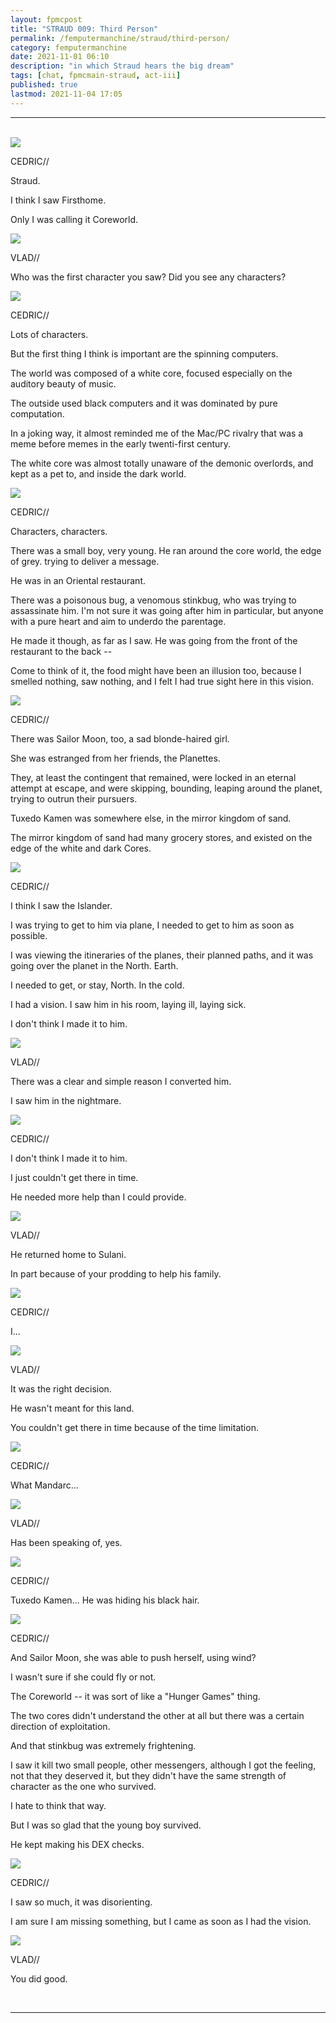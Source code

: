 ```yaml
---
layout: fpmcpost
title: "STRAUD 009: Third Person"
permalink: /femputermanchine/straud/third-person/
category: femputermanchine
date: 2021-11-01 06:10
description: "in which Straud hears the big dream"
tags: [chat, fpmcmain-straud, act-iii]
published: true
lastmod: 2021-11-04 17:05
---
```

[//]: # ( 11/01/21  -added)
[//]: # ( 11/04/21  -title added)

*****
<br>
<div class="chat-box">
<img src="{{ site.url }}/assets/tb/cedric-tb-focus.jpg" class="chat-portrait" />
<p class="ppl-sez">CEDRIC//</p>
<p class="ppl-sez">Straud.</p>
<p class="ppl-sez">I think I saw Firsthome.</p>
<p class="ppl-sez">Only I was calling it Coreworld.</p>
</div>

<div class="chat-box">
<img src="{{ site.url }}/assets/tb/vlad-smalltb.jpg" class="chat-portrait" />
<p class="ppl-sez">VLAD//</p>
<p class="ppl-sez">Who was the first character you saw? Did you see any characters?</p>
</div>

<div class="chat-box">
<img src="{{ site.url }}/assets/tb/cedric-tb-focus.jpg" class="chat-portrait" />
<p class="ppl-sez">CEDRIC//</p>
<p class="ppl-sez">Lots of characters.</p>
<p class="ppl-sez">But the first thing I think is important are the spinning computers.</p>
<p class="ppl-sez">The world was composed of a white core, focused especially on the auditory beauty of music.</p>
<p class="ppl-sez">The outside used black computers and it was dominated by pure computation.</p>
<p class="ppl-sez">In a joking way, it almost reminded me of the Mac/PC rivalry that was a meme before memes in the early twenti-first century.</p>
<p class="ppl-sez">The white core was almost totally unaware of the demonic overlords, and kept as a pet to, and inside the dark world.</p>
</div>

<div class="chat-box">
<img src="{{ site.url }}/assets/tb/cedric-tb-focus.jpg" class="chat-portrait" />
<p class="ppl-sez">CEDRIC//</p>
<p class="ppl-sez">Characters, characters.</p>
<p class="ppl-sez">There was a small boy, very young. He ran around the core world, the edge of grey. trying to deliver a message.</p>
<p class="ppl-sez">He was in an Oriental restaurant.</p>
<p class="ppl-sez">There was a poisonous bug, a venomous stinkbug, who was trying to assassinate him. I'm not sure it was going after him in particular, but anyone with a pure heart and aim to underdo the parentage.</p>
<p class="ppl-sez">He made it though, as far as I saw. He was going from the front of the restaurant to the back --</p>
<p class="ppl-sez">Come to think of it, the food might have been an illusion too, because I smelled nothing, saw nothing, and I felt I had true sight here in this vision.</p>
</div>

<div class="chat-box">
<img src="{{ site.url }}/assets/tb/cedric-tb-focus.jpg" class="chat-portrait" />
<p class="ppl-sez">CEDRIC//</p>
<p class="ppl-sez">There was Sailor Moon, too, a sad blonde-haired girl.</p>
<p class="ppl-sez">She was estranged from her friends, the Planettes.</p>
<p class="ppl-sez">They, at least the contingent that remained, were locked in an eternal attempt at escape, and were skipping, bounding, leaping around the planet, trying to outrun their pursuers.</p>
<p class="ppl-sez">Tuxedo Kamen was somewhere else, in the mirror kingdom of sand.</p>
<p class="ppl-sez">The mirror kingdom of sand had many grocery stores, and existed on the edge of the white and dark Cores.</p>
</div>

<div class="chat-box">
<img src="{{ site.url }}/assets/tb/cedric-tb-focus.jpg" class="chat-portrait" />
<p class="ppl-sez">CEDRIC//</p>
<p class="ppl-sez">I think I saw the Islander.</p>
<p class="ppl-sez">I was trying to get to him via plane, I needed to get to him as soon as possible.</p>
<p class="ppl-sez">I was viewing the itineraries of the planes, their planned paths, and it was going over the planet in the North. Earth.</p>
<p class="ppl-sez">I needed to get, or stay, North. In the cold.</p>
<p class="ppl-sez">I had a vision. I saw him in his room, laying ill, laying sick.</p>
<p class="ppl-sez">I don't think I made it to him.</p>
</div>

<div class="chat-box">
<img src="{{ site.url }}/assets/tb/vlad-ugh.jpg" class="chat-portrait" />
<p class="ppl-sez">VLAD//</p>
<p class="ppl-sez">There was a clear and simple reason I converted him.</p>
<p class="ppl-sez">I saw him in the nightmare.</p>
</div>

<div class="chat-box">
<img src="{{ site.url }}/assets/tb/cedric-tb-focus.jpg" class="chat-portrait" />
<p class="ppl-sez">CEDRIC//</p>
<p class="ppl-sez">I don't think I made it to him.</p>
<p class="ppl-sez">I just couldn't get there in time.</p>
<p class="ppl-sez">He needed more help than I could provide.</p>
</div>

<div class="chat-box">
<img src="{{ site.url }}/assets/tb/vlad-ugh.jpg" class="chat-portrait" />
<p class="ppl-sez">VLAD//</p>
<p class="ppl-sez">He returned home to Sulani.</p>
<p class="ppl-sez">In part because of your prodding to help his family.</p>
</div>

<div class="chat-box">
<img src="{{ site.url }}/assets/tb/cedric-tb-focus.jpg" class="chat-portrait" />
<p class="ppl-sez">CEDRIC//</p>
<p class="ppl-sez">I... </p>
</div>

<div class="chat-box">
<img src="{{ site.url }}/assets/tb/vlad-ugh.jpg" class="chat-portrait" />
<p class="ppl-sez">VLAD//</p>
<p class="ppl-sez">It was the right decision.</p>
<p class="ppl-sez">He wasn't meant for this land.</p>
<p class="ppl-sez">You couldn't get there in time because of the time limitation.</p>
</div>

<div class="chat-box">
<img src="{{ site.url }}/assets/tb/cedric-tb-focus.jpg" class="chat-portrait" />
<p class="ppl-sez">CEDRIC//</p>
<p class="ppl-sez">What Mandarc...</p>
</div>

<div class="chat-box">
<img src="{{ site.url }}/assets/tb/vlad-ugh.jpg" class="chat-portrait" />
<p class="ppl-sez">VLAD//</p>
<p class="ppl-sez">Has been speaking of, yes.</p>
</div>

<div class="chat-box">
<img src="{{ site.url }}/assets/tb/cedric-tb-focus.jpg" class="chat-portrait" />
<p class="ppl-sez">CEDRIC//</p>
<p class="ppl-sez">Tuxedo Kamen... He was hiding his black hair.</p>
</div>

<div class="chat-box">
<img src="{{ site.url }}/assets/tb/cedric-tb-focus.jpg" class="chat-portrait" />
<p class="ppl-sez">CEDRIC//</p>
<p class="ppl-sez">And Sailor Moon, she was able to push herself, using wind?</p>
<p class="ppl-sez">I wasn't sure if she could fly or not.</p>
<p class="ppl-sez">The Coreworld -- it was sort of like a "Hunger Games" thing.</p>
<p class="ppl-sez">The two cores didn't understand the other at all but there was a certain direction of exploitation.</p>
<p class="ppl-sez">And that stinkbug was extremely frightening.</p>
<p class="ppl-sez">I saw it kill two small people, other messengers, although I got the feeling, not that they deserved it, but they didn't have the same strength of character as the one who survived.</p>
<p class="ppl-sez">I hate to think that way.</p>
<p class="ppl-sez">But I was so glad that the young boy survived.</p>
<p class="ppl-sez">He kept making his DEX checks.</p>
</div>

<div class="chat-box">
<img src="{{ site.url }}/assets/tb/cedric-tb-focus.jpg" class="chat-portrait" />
<p class="ppl-sez">CEDRIC//</p>
<p class="ppl-sez">I saw so much, it was disorienting.</p>
<p class="ppl-sez">I am sure I am missing something, but I came as soon as I had the vision.</p>
</div>

<div class="chat-box">
<img src="{{ site.url }}/assets/tb/vlad-smalltb.jpg" class="chat-portrait" />
<p class="ppl-sez">VLAD//</p>
<p class="ppl-sez">You did good.</p>
</div>
<br>

*****

